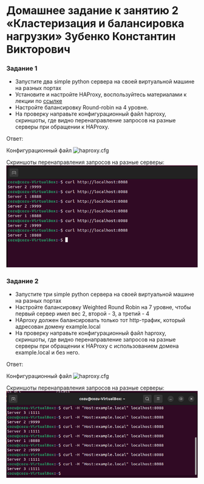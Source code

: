 # Домашнее задание к занятию 2 «Кластеризация и балансировка нагрузки» Зубенко Константин Викторович





### Задание 1
- Запустите два simple python сервера на своей виртуальной машине на разных портах
- Установите и настройте HAProxy, воспользуйтесь материалами к лекции по [ссылке](2/)
- Настройте балансировку Round-robin на 4 уровне.
- На проверку направьте конфигурационный файл haproxy, скриншоты, где видно перенаправление запросов на разные серверы при обращении к HAProxy.

Ответ:

Конфигурационный файл 
![haproxy.cfg](https://github.com/konstanin-zubenko/nginx-and-haproxy/blob/main/haproxy.cfg)

Cкриншоты перенаправления запросов на разные серверы:
![alt text](https://github.com/konstanin-zubenko/nginx-and-haproxy/blob/main/img/96.png)



### Задание 2
- Запустите три simple python сервера на своей виртуальной машине на разных портах
- Настройте балансировку Weighted Round Robin на 7 уровне, чтобы первый сервер имел вес 2, второй - 3, а третий - 4
- HAproxy должен балансировать только тот http-трафик, который адресован домену example.local
- На проверку направьте конфигурационный файл haproxy, скриншоты, где видно перенаправление запросов на разные серверы при обращении к HAProxy c использованием домена example.local и без него.

Ответ:

Конфигурационный файл 
![haproxy.cfg](https://github.com/konstanin-zubenko/nginx-and-haproxy/blob/main/haproxy_2.cfg)

Cкриншоты перенаправления запросов на разные серверы:
![alt text](https://github.com/konstanin-zubenko/nginx-and-haproxy/blob/main/img/97.png)

